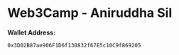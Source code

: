 # Web3Camp - Aniruddha Sil

**Wallet Address:**

```
0x3D02B87ae906F1D6f130832f67E5c10C9f869205
```
